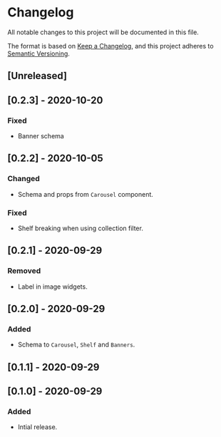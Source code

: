 # Changelog

All notable changes to this project will be documented in this file.

The format is based on [Keep a Changelog](https://keepachangelog.com/en/1.0.0/),
and this project adheres to [Semantic Versioning](https://semver.org/spec/v2.0.0.html).

## [Unreleased]

## [0.2.3] - 2020-10-20
### Fixed
- Banner schema

## [0.2.2] - 2020-10-05
### Changed
- Schema and props from `Carousel` component.

### Fixed
- Shelf breaking when using collection filter.

## [0.2.1] - 2020-09-29
### Removed
- Label in image widgets.

## [0.2.0] - 2020-09-29
### Added
- Schema to `Carousel`, `Shelf` and `Banners`.

## [0.1.1] - 2020-09-29

## [0.1.0] - 2020-09-29
### Added
- Intial release.
